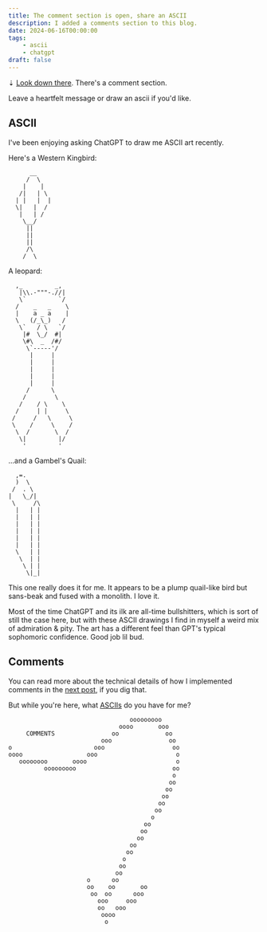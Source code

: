 ```yaml
---
title: The comment section is open, share an ASCII
description: I added a comments section to this blog.
date: 2024-06-16T00:00:00
tags:
    - ascii
    - chatgpt
draft: false
---
```


⇣ [Look down there](#comments-section). There's a comment section.

Leave a heartfelt message or draw an ascii if you'd like.

## ASCII

I've been enjoying asking ChatGPT to draw me ASCII art recently.

Here's a Western Kingbird:

```
      __
     /  \
    |    |
   /|   | \
  | |   |  |
  \|   |  /
   |   | /
    \__/
     ||
     ||
     ||
     /\
    /  \
```

A leopard:

```
  ,_         _,
   |\\.-"""-.//|
   \`         `/
  /    _   _    \
  |    a _ a    |
  \   (/_\_)   /
   \`   / \   `/
    |#  \_/  #|
    \#\  _  /#/
     \`-----'/
      |     |
      |     |
      |     |
      |     |
      |     |
     /      \
    /        \
   /    / \    \
  /     | |     \
 /     /   \     \
 \    /     \    /
  \  /       \  /
   \|         |/
    '         '

```

...and a Gambel's Quail:

```
  ,=.
  )  \
 /  . \
|   \_/|
 \     /\
  |   | |
  |   | |
  |   | |
  |   | |
  |   | |
  |   | |
  \   | |
   \  | |
    \ | |
     \|_|
```

This one really does it for me. It appears to be a plump quail-like bird but sans-beak and fused with a monolith. I love it.

Most of the time ChatGPT and its ilk are all-time bullshitters, which is sort of still the case here, but
with these ASCII drawings I find in myself a weird mix of admiration & pity. The art has a different feel than GPT's typical sophomoric confidence. Good job lil bud.

## Comments

You can read more about the technical details of how I implemented comments in the [next post](/blog/2024-06-comments-2), if you dig that.

But while you're here, what [ASCIIs](https://asciiflow.com) do you have for me?

```
                                  ooooooooo
                               oooo       ooo
     COMMENTS                oo             oo
                          ooo                oo
o                       ooo                   oo
oooo                  ooo                      o
   oooooooo       oooo                         o
          ooooooooo                           oo
                                              o
                                             oo
                                            oo
                                           oo
                                          oo
                                         oo
                                        o
                                      oo
                                     oo
                                    oo
                                  oo
                                 oo
                                o
                               oo
                              oo
                      o      oo
                      oo    oo       oo
                       oo  oo      ooo
                         ooo     ooo
                         oo   ooo
                          oooo
                           o
```

